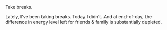 Take breaks.

Lately, I've been taking breaks. Today I didn't. And at end-of-day, the
difference in energy level left for friends & family is substantially depleted.
